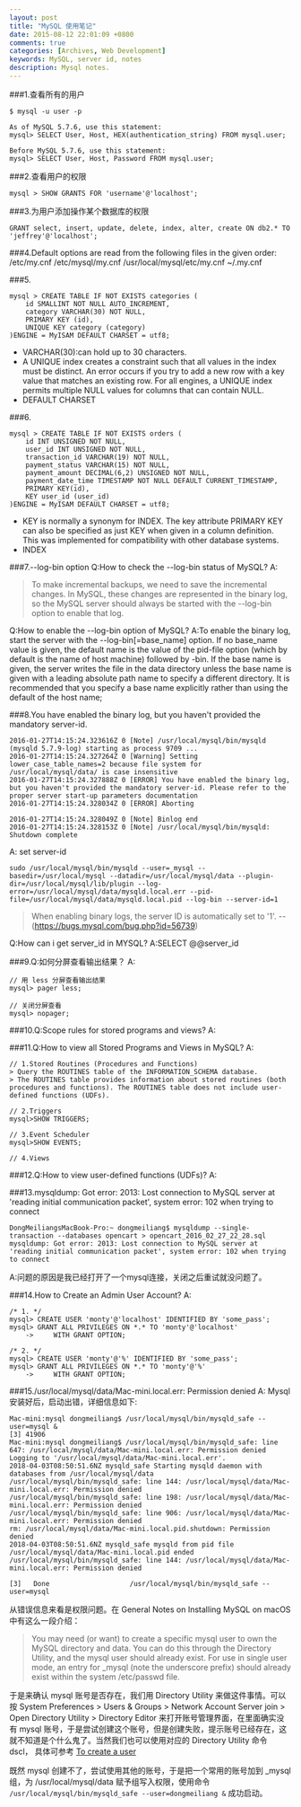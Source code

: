 ```yaml
---
layout: post
title: "MySQL 使用笔记"
date: 2015-08-12 22:01:09 +0800
comments: true
categories: [Archives, Web Development]
keywords: MySQL, server id, notes 
description: Mysql notes.
---
```


###1.查看所有的用户

```
$ mysql -u user -p

As of MySQL 5.7.6, use this statement:
mysql> SELECT User, Host, HEX(authentication_string) FROM mysql.user;

Before MySQL 5.7.6, use this statement:
mysql> SELECT User, Host, Password FROM mysql.user;
```
###2.查看用户的权限

```
mysql > SHOW GRANTS FOR 'username'@'localhost';
```

###3.为用户添加操作某个数据库的权限

```
GRANT select, insert, update, delete, index, alter, create ON db2.* TO 'jeffrey'@'localhost';
```

###4.Default options are read from the following files in the given order:
/etc/my.cnf /etc/mysql/my.cnf /usr/local/mysql/etc/my.cnf ~/.my.cnf

###5.

```
mysql > CREATE TABLE IF NOT EXISTS categories (
	id SMALLINT NOT NULL AUTO_INCREMENT,
	category VARCHAR(30) NOT NULL,
	PRIMARY KEY (id),
	UNIQUE KEY category (category)
)ENGINE = MyISAM DEFAULT CHARSET = utf8;
```

* VARCHAR(30):can hold up to 30 characters.  
* A UNIQUE index creates a constraint such that all values in the index must be distinct. An error occurs if you try to add a new row with a key value that matches an existing row. For all engines, a UNIQUE index permits multiple NULL values for columns that can contain NULL.  
* DEFAULT CHARSET

<!-- more -->
###6.

```
mysql > CREATE TABLE IF NOT EXISTS orders (
	id INT UNSIGNED NOT NULL,
	user_id INT UNSIGNED NOT NULL,
	transaction_id VARCHAR(19) NOT NULL,
	payment_status VARCHAR(15) NOT NULL,
	payment_amount DECIMAL(6,2) UNSIGNED NOT NULL,
	payment_date_time TIMESTAMP NOT NULL DEFAULT CURRENT_TIMESTAMP,
	PRIMARY KEY(id),
	KEY user_id (user_id)
)ENGINE = MyISAM DEFAULT CHARSET = utf8;
```

* KEY is normally a synonym for INDEX. The key attribute PRIMARY KEY can also be specified as just KEY when given in a column definition. This was implemented for compatibility with other database systems.  
* INDEX

###7.--log-bin option
Q:How to check the --log-bin status of MySQL?
A:

> To make incremental backups, we need to save the incremental changes. In MySQL, these changes are represented in the binary log, so the MySQL server should always be started with the --log-bin option to enable that log.

Q:How to enable the --log-bin option of MySQL?
A:To enable the binary log, start the server with the --log-bin[=base_name] option. If no base_name value is given, the default name is the value of the pid-file option (which by default is the name of host machine) followed by -bin. If the base name is given, the server writes the file in the data directory unless the base name is given with a leading absolute path name to specify a different directory. It is recommended that you specify a base name explicitly rather than using the default of the host name; 

###8.You have enabled the binary log, but you haven't provided the mandatory server-id.

```
2016-01-27T14:15:24.323616Z 0 [Note] /usr/local/mysql/bin/mysqld (mysqld 5.7.9-log) starting as process 9709 ...
2016-01-27T14:15:24.327264Z 0 [Warning] Setting lower_case_table_names=2 because file system for /usr/local/mysql/data/ is case insensitive
2016-01-27T14:15:24.327888Z 0 [ERROR] You have enabled the binary log, but you haven't provided the mandatory server-id. Please refer to the proper server start-up parameters documentation
2016-01-27T14:15:24.328034Z 0 [ERROR] Aborting

2016-01-27T14:15:24.328049Z 0 [Note] Binlog end
2016-01-27T14:15:24.328153Z 0 [Note] /usr/local/mysql/bin/mysqld: Shutdown complete
```

A: set server-id

```
sudo /usr/local/mysql/bin/mysqld --user=_mysql --basedir=/usr/local/mysql --datadir=/usr/local/mysql/data --plugin-dir=/usr/local/mysql/lib/plugin --log-error=/usr/local/mysql/data/mysqld.local.err --pid-file=/usr/local/mysql/data/mysqld.local.pid --log-bin --server-id=1
```
> When enabling binary logs, the server ID is automatically set to '1'.  --(https://bugs.mysql.com/bug.php?id=56739)

Q:How can i get server_id in MYSQL?
A:SELECT @@server_id

###9.Q:如何分屏查看输出结果？
A:

```
// 用 less 分屏查看输出结果
mysql> pager less;

// 关闭分屏查看
mysql> nopager;
```

###10.Q:Scope rules for stored programs and views?
A:

###11.Q:How to view all Stored Programs and Views in MySQL?
A:

```
// 1.Stored Routines (Procedures and Functions)
> Query the ROUTINES table of the INFORMATION_SCHEMA database.
> The ROUTINES table provides information about stored routines (both procedures and functions). The ROUTINES table does not include user-defined functions (UDFs).

// 2.Triggers
mysql>SHOW TRIGGERS;

// 3.Event Scheduler
mysql>SHOW EVENTS;

// 4.Views
```
###12.Q:How to view user-defined functions (UDFs)?
A:

###13.mysqldump: Got error: 2013: Lost connection to MySQL server at 'reading initial communication packet', system error: 102 when trying to connect

```
DongMeiliangsMacBook-Pro:~ dongmeiliang$ mysqldump --single-transaction --databases opencart > opencart_2016_02_27_22_28.sql
mysqldump: Got error: 2013: Lost connection to MySQL server at 'reading initial communication packet', system error: 102 when trying to connect
```
A:问题的原因是我已经打开了一个mysql连接，关闭之后重试就没问题了。

###14.How to Create an Admin User Account?
A:

```
/* 1. */
mysql> CREATE USER 'monty'@'localhost' IDENTIFIED BY 'some_pass';
mysql> GRANT ALL PRIVILEGES ON *.* TO 'monty'@'localhost'
    ->     WITH GRANT OPTION;

/* 2. */
mysql> CREATE USER 'monty'@'%' IDENTIFIED BY 'some_pass';
mysql> GRANT ALL PRIVILEGES ON *.* TO 'monty'@'%'
    ->     WITH GRANT OPTION;
```

###15./usr/local/mysql/data/Mac-mini.local.err: Permission denied
A: Mysql 安装好后，启动出错，详细信息如下:  

```
Mac-mini:mysql dongmeiliang$ /usr/local/mysql/bin/mysqld_safe --user=mysql &
[3] 41906
Mac-mini:mysql dongmeiliang$ /usr/local/mysql/bin/mysqld_safe: line 647: /usr/local/mysql/data/Mac-mini.local.err: Permission denied
Logging to '/usr/local/mysql/data/Mac-mini.local.err'.
2018-04-03T08:50:51.6NZ mysqld_safe Starting mysqld daemon with databases from /usr/local/mysql/data
/usr/local/mysql/bin/mysqld_safe: line 144: /usr/local/mysql/data/Mac-mini.local.err: Permission denied
/usr/local/mysql/bin/mysqld_safe: line 198: /usr/local/mysql/data/Mac-mini.local.err: Permission denied
/usr/local/mysql/bin/mysqld_safe: line 906: /usr/local/mysql/data/Mac-mini.local.err: Permission denied
rm: /usr/local/mysql/data/Mac-mini.local.pid.shutdown: Permission denied
2018-04-03T08:50:51.6NZ mysqld_safe mysqld from pid file /usr/local/mysql/data/Mac-mini.local.pid ended
/usr/local/mysql/bin/mysqld_safe: line 144: /usr/local/mysql/data/Mac-mini.local.err: Permission denied

[3]   Done                    /usr/local/mysql/bin/mysqld_safe --user=mysql
```

从错误信息来看是权限问题。在 General Notes on Installing MySQL on macOS 中有这么一段介绍：  

>You may need (or want) to create a specific mysql user to own the MySQL directory and data. You can do this through the Directory Utility, and the mysql user should already exist. For use in single user mode, an entry for _mysql (note the underscore prefix) should already exist within the system /etc/passwd file.

于是来确认 mysql 账号是否存在，我们用 Directory Utility 来做这件事情。可以按 System Preferences > Users & Groups > Network Account Server join > Open Directory Utility > Directory Editor 来打开账号管理界面，在里面确实没有 mysql 账号，于是尝试创建这个账号，但是创建失败，提示账号已经存在，这就不知道是个什么鬼了。当然我们也可以使用对应的 Directory Utility 命令 dscl， 具体可参考 [To create a user](http://damiansheldon.github.io/blog/problems-when-use-mac.html)   

既然 mysql 创建不了，尝试使用其他的账号，于是把一个常用的账号加到 _mysql 组，为 /usr/local/mysql/data 赋予组写入权限，使用命令 `/usr/local/mysql/bin/mysqld_safe --user=dongmeiliang &` 成功启动。



